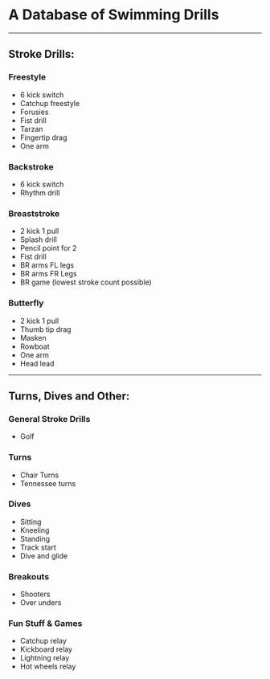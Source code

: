 # A Database of Swimming Drills
***

## Stroke Drills:

### Freestyle
* 6 kick switch
* Catchup freestyle
* Forusies
* Fist drill
* Tarzan
* Fingertip drag
* One arm

### Backstroke
* 6 kick switch
* Rhythm drill

### Breaststroke
* 2 kick 1 pull
* Splash drill
* Pencil point for 2
* Fist drill
* BR arms FL legs
* BR arms FR Legs
* BR game (lowest stroke count possible)

### Butterfly
* 2 kick 1 pull
* Thumb tip drag
* Masken
* Rowboat
* One arm 
* Head lead

***
## Turns, Dives and Other:

### General Stroke Drills
* Golf

### Turns
* Chair Turns
* Tennessee turns

### Dives
* Sitting
* Kneeling 
* Standing 
* Track start
* Dive and glide

### Breakouts
* Shooters
* Over unders

### Fun Stuff & Games
* Catchup relay
* Kickboard relay 
* Lightning relay
* Hot wheels relay